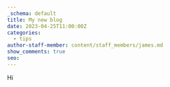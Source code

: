 ```yaml
---
_schema: default
title: My new blog
date: 2023-04-25T11:00:00Z
categories:
  - tips
author-staff-member: content/staff_members/james.md
show_comments: true
seo:
---
```

Hi